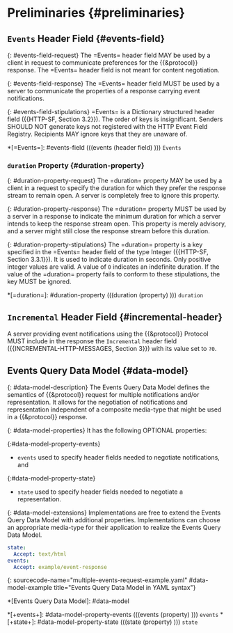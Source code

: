 # Preliminaries {#preliminaries}

## `Events` Header Field {#events-field}

{: #events-field-request}
The =Events= header field MAY be used by a client in request to communicate preferences for the {{&protocol}} response. The =Events= header field is not meant for content negotiation.

{: #events-field-response}
The =Events= header field MUST be used by a server to communicate the properties of a response carrying event notifications.

{: #events-field-stipulations}
=Events= is a Dictionary structured header field ({{HTTP-SF, Section 3.2}}). The order of keys is insignificant. Senders SHOULD NOT generate keys not registered with the HTTP Event Field Registry. Recipients MAY ignore keys that they are unaware of.

*[=Events=]: #events-field (((events (header field) ))) `Events`

### `duration` Property {#duration-property}

{: #duration-property-request}
The =duration= property MAY be used by a client in a request to specify the duration for which they prefer the response stream to remain open. A server is completely free to ignore this property.

{: #duration-property-response}
The =duration= property MUST be used by a server in a response to indicate the minimum duration for which a server intends to keep the response stream open. This property is merely advisory, and a server might still close the response stream before this duration.

{: #duration-property-stipulations}
The =duration= property is a key specified in the =Events= header field of the type Integer ({{HTTP-SF, Section 3.3.1}}). It is used to indicate duration in seconds. Only positive integer values are valid. A value of `0` indicates an indefinite duration. If the value of the =duration= property fails to conform to these stipulations, the key MUST be ignored.

*[=duration=]: #duration-property (((duration (property) ))) `duration`

## `Incremental` Header Field {#incremental-header}

A server providing event notifications using the {{&protocol}} Protocol MUST include in the response the `Incremental` header field ({{INCREMENTAL-HTTP-MESSAGES, Section 3}}) with its value set to `?0`.

## Events Query Data Model {#data-model}

{: #data-model-description}
The Events Query Data Model defines the semantics of {{&protocol}} request for multiple notifications and/or representation. It allows for the negotiation of notifications and representation independent of a composite media-type that might be used in a {{&protocol}} response.

{: #data-model-properties}
It has the following OPTIONAL properties:

{:#data-model-property-events}
+ `events` used to specify header fields needed to negotiate notifications, and

{:#data-model-property-state}
+ `state` used to specify header fields needed to negotiate a representation.

{: #data-model-extensions}
Implementations are free to extend the Events Query Data Model with additional properties. Implementations can choose an appropriate media-type for their application to realize the Events Query Data Model.

~~~ yaml
state:
  Accept: text/html
events:
  Accept: example/event-response
~~~
{: sourcecode-name="multiple-events-request-example.yaml" #data-model-example title="Events Query Data Model in YAML syntax"}

*[Events Query Data Model]: #data-model

*[+events+]: #data-model-property-events (((events (property) ))) `events`
*[+state+]: #data-model-property-state (((state (property) ))) `state`
